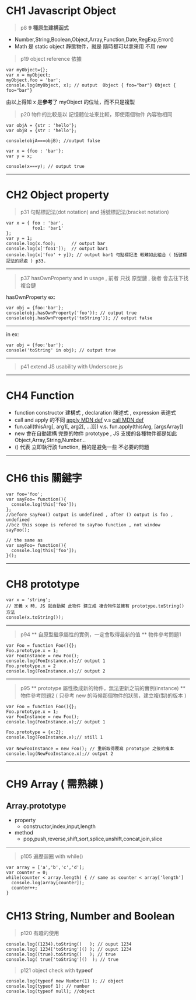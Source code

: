 # CH1 Javascript Object

>p8 **9 種原生建構函式**

* Number,String,Boolean,Object,Array,Function,Date,RegExp,Error()
* Math 是 static object 靜態物件，就是 隨時都可以拿來用 不用 new

>p19 object reference 依據

    var myObject={};
    var x = myObject;
    myObject.foo = 'bar';
    console.log(myObject, x); // output  Object { foo="bar"} Object { foo="bar"}

由以上得知 x 是**參考**了 myObject 的位址，而不只是複製

> p20 物件的比較是以 記憶體位址來比較，即使兩個物件 內容物相同

    var objA = {str : 'hello'};
    var objB = {str : 'hello'};
    
    console(objA===objB); //output false
    
    var x = {foo : 'bar'};
    var y = x;
    
    console(x===y); // output true

----

# CH2 Object property

>p31 句點標記法(dot notation) and 括號標記法(bracket notation)

    var x = { foo : 'bar',
              foo1: 'bar1'
    };
    var y = 1;
    console.log(x.foo);      // output bar
    console.log(x['foo1']);  // output bar1
    console.log(x['foo' + y]); // output bar1 句點標記法 較難如此組合 ( 括號標記法的好處 ) p33.
    
----

>p37 hasOwnProperty and in usage , 前者 只找 原型鏈 , 後者 會去往下找 複合鏈

hasOwnProperty ex:

    var obj = {foo:'bar'};
    console(obj.hasOwnProperty('foo')); // output true
    console(obj.hasOwnProperty('toString')); // output false
----

in ex:

    var obj = {foo:'bar'};
    console('toString' in obj); // output true
----

> p41 extend JS usability with Underscore.js

----
# CH4 Function

 * function constructor 建構式 , declaration 陳述式 , expression 表達式
 * call and apply 的不同 [apply MDN def](https://developer.mozilla.org/en-US/docs/Web/JavaScript/Reference/Global_Objects/Function/apply) v.s [call MDN def](https://developer.mozilla.org/en-US/docs/Web/JavaScript/Reference/Global_Objects/Function/call)
 * fun.call(thisArg[, arg1[, arg2[, ...]]]) v.s. fun.apply(thisArg, [argsArray])
 * new 會在自動建構 完整的物件 prototype , JS 支援的各種物件都是如此 Object,Array,String,Number...
 * () 代表 立即執行該 function, 目的是避免一些 不必要的問題
 
----

# CH6 this 關鍵字

    var foo='foo';
    var sayFoo= function(){
      console.log(this['foo']);
    };
    //before sayFoo() output is undefined , after () output is foo , undefined
    //bcz this scope is refered to sayFoo function , not window
    sayFoo();

    // the same as 
    var sayFoo= function(){
      console.log(this['foo']);
    }();

----

# CH8 prototype

    var x = 'string';
    // 定義 x 時, JS 就自動幫 此物件 建立成 複合物件並擁有 prototype.toString() 方法
    console(x.toString());

----

> p94 ** 自原型繼承屬性的實例，一定會取得最新的值 **
         物件參考問題1

    var Foo = function Foo(){};
    Foo.prototype.x = 1;
    var FooInstance = new Foo();
    console.log(FooInstance.x);// output 1
    Foo.prototype.x = 2
    console.log(FooInstance.x);// output 2
    
----

> p95 ** prototype 屬性換成新的物件，無法更新之前的實例(instance) **
物件參考問題2 ( 只參考 new 的時候那個物件的狀態，建立複(製)的版本 )

    var Foo = function Foo(){};
    Foo.prototype.x = 1;
    var FooInstance = new Foo();
    console.log(FooInstance.x);// output 1

    Foo.prototype = {x:2};
    console.log(FooInstance.x);// still 1
    
    var NewFooInstance = new Foo(); // 重新取得覆寫 prototype 之後的複本
    console.log(NewFooInstance.x);// output 2

----

# CH9 Array ( 需熟練 )

## Array.prototype

+ property
  + constructor,index,input,length
+ method
  + pop,push,reverse,shift,sort,splice,unshift,concat,join,slice
  
----

> p105  遍歷迴圈 with while()

    var array = ['a','b','c','d'];
    var counter = 0;
    while(counter < array.length) { // same as counter < array['length'] 
      console.log(array[counter]);
      counter++;      
    }

# CH13 String, Number and Boolean

>p120 有趣的使用

    console.log((1234).toString()   ); // ouput 1234
    console.log( 1234['toString']() ); // ouput 1234
    console.log((true).toString()   ); // true
    console.log( true['toString']()  ); // true

>p121 object check with **typeof**

    console.log(typeof new Number(1) ); // object
    console.log(typeof 1); // number
    console.log(typeof null); //object
    